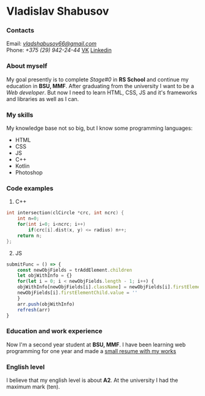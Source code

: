 # Vladislav Shabusov 

### Contacts
Email: *vladshabusov66@gmail.com*  
Phone: *+375 (29) 942-24-44*
[VK](https://vk.com/shiny_phoenix)
[Linkedin](https://www.linkedin.com/in/vladislav-shabusov-645b69228/)

### About myself
My goal presently is to complete *Stage#0* in __RS School__ and continue my education in **BSU, MMF**.
After graduating from the university I want to be a _Web developer_.
But now I need to learn HTML, CSS, JS and it's frameworks and libraries as well as I can.

### My skills
My knowledge base not so big, but I know some programming languages:
* HTML
* CSS
* JS
* C++
* Kotlin
* Photoshop

### Code examples
1. C++
```c++
int intersection(clCircle *crc, int ncrc) {
	int n=0;
	for(int i=0; i<ncrc; i++)
		if(crc[i].dist(x, y) <= radius) n++;
	return n;
};
```
2. JS
```js
submitFunc = () => {
    const newObjFields = trAddElement.children
    let objWithInfo = {}
    for(let i = 0; i < newObjFields.length - 1; i++) {
	objWithInfo[newObjFields[i].className] = newObjFields[i].firstElementChild.value
	newObjFields[i].firstElementChild.value = ''
    }
    arr.push(objWithInfo)
    refresh(arr)
}
```

### Education and work experience
Now I'm a second year student at **BSU, MMF**. I have been learning web programming for one year and made a [small resume with my works](https://shabusovladislav.github.io/Resume/)

### English level
I believe that my english level is about **A2**. At the university I had the maximum mark (ten).
